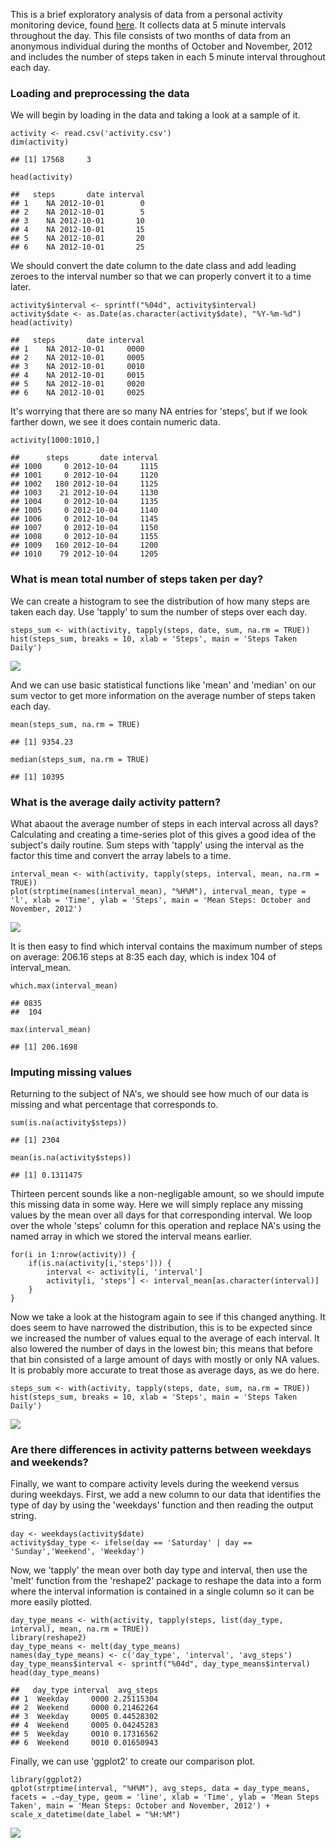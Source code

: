 This is a brief exploratory analysis of data from a personal activity
monitoring device, found
[here](https://d396qusza40orc.cloudfront.net/repdata%2Fdata%2Factivity.zip).
It collects data at 5 minute intervals throughout the day. This file
consists of two months of data from an anonymous individual during the
months of October and November, 2012 and includes the number of steps
taken in each 5 minute interval throughout each day.

### Loading and preprocessing the data

We will begin by loading in the data and taking a look at a sample of
it.

    activity <- read.csv('activity.csv')
    dim(activity)

    ## [1] 17568     3

    head(activity)

    ##   steps       date interval
    ## 1    NA 2012-10-01        0
    ## 2    NA 2012-10-01        5
    ## 3    NA 2012-10-01       10
    ## 4    NA 2012-10-01       15
    ## 5    NA 2012-10-01       20
    ## 6    NA 2012-10-01       25

We should convert the date column to the date class and add leading
zeroes to the interval number so that we can properly convert it to a
time later.

    activity$interval <- sprintf("%04d", activity$interval)
    activity$date <- as.Date(as.character(activity$date), "%Y-%m-%d")
    head(activity)

    ##   steps       date interval
    ## 1    NA 2012-10-01     0000
    ## 2    NA 2012-10-01     0005
    ## 3    NA 2012-10-01     0010
    ## 4    NA 2012-10-01     0015
    ## 5    NA 2012-10-01     0020
    ## 6    NA 2012-10-01     0025

It's worrying that there are so many NA entries for 'steps', but if we
look farther down, we see it does contain numeric data.

    activity[1000:1010,]

    ##      steps       date interval
    ## 1000     0 2012-10-04     1115
    ## 1001     0 2012-10-04     1120
    ## 1002   180 2012-10-04     1125
    ## 1003    21 2012-10-04     1130
    ## 1004     0 2012-10-04     1135
    ## 1005     0 2012-10-04     1140
    ## 1006     0 2012-10-04     1145
    ## 1007     0 2012-10-04     1150
    ## 1008     0 2012-10-04     1155
    ## 1009   160 2012-10-04     1200
    ## 1010    79 2012-10-04     1205

### What is mean total number of steps taken per day?

We can create a histogram to see the distribution of how many steps are
taken each day. Use 'tapply' to sum the number of steps over each day.

    steps_sum <- with(activity, tapply(steps, date, sum, na.rm = TRUE))
    hist(steps_sum, breaks = 10, xlab = 'Steps', main = 'Steps Taken Daily')

![](Project_1_files/figure-markdown_strict/unnamed-chunk-4-1.png)

And we can use basic statistical functions like 'mean' and 'median' on
our sum vector to get more information on the average number of steps
taken each day.

    mean(steps_sum, na.rm = TRUE)

    ## [1] 9354.23

    median(steps_sum, na.rm = TRUE)

    ## [1] 10395

### What is the average daily activity pattern?

What abaout the average number of steps in each interval across all
days? Calculating and creating a time-series plot of this gives a good
idea of the subject's daily routine. Sum steps with 'tapply' using the
interval as the factor this time and convert the array labels to a time.

    interval_mean <- with(activity, tapply(steps, interval, mean, na.rm = TRUE))
    plot(strptime(names(interval_mean), "%H%M"), interval_mean, type = 'l', xlab = 'Time', ylab = 'Steps', main = 'Mean Steps: October and November, 2012')

![](Project_1_files/figure-markdown_strict/unnamed-chunk-6-1.png)

It is then easy to find which interval contains the maximum number of
steps on average: 206.16 steps at 8:35 each day, which is index 104 of
interval\_mean.

    which.max(interval_mean)

    ## 0835 
    ##  104

    max(interval_mean)

    ## [1] 206.1698

### Imputing missing values

Returning to the subject of NA's, we should see how much of our data is
missing and what percentage that corresponds to.

    sum(is.na(activity$steps))

    ## [1] 2304

    mean(is.na(activity$steps))

    ## [1] 0.1311475

Thirteen percent sounds like a non-negligable amount, so we should
impute this missing data in some way. Here we will simply replace any
missing values by the mean over all days for that corresponding
interval. We loop over the whole 'steps' column for this operation and
replace NA's using the named array in which we stored the interval means
earlier.

    for(i in 1:nrow(activity)) {
        if(is.na(activity[i,'steps'])) {
            interval <- activity[i, 'interval']
            activity[i, 'steps'] <- interval_mean[as.character(interval)]
        }
    }

Now we take a look at the histogram again to see if this changed
anything. It does seem to have narrowed the distribution, this is to be
expected since we increased the number of values equal to the average of
each interval. It also lowered the number of days in the lowest bin;
this means that before that bin consisted of a large amount of days with
mostly or only NA values. It is probably more accurate to treat those as
average days, as we do here.

    steps_sum <- with(activity, tapply(steps, date, sum, na.rm = TRUE))
    hist(steps_sum, breaks = 10, xlab = 'Steps', main = 'Steps Taken Daily')

![](Project_1_files/figure-markdown_strict/unnamed-chunk-10-1.png)

### Are there differences in activity patterns between weekdays and weekends?

Finally, we want to compare activity levels during the weekend versus
during weekdays. First, we add a new column to our data that identifies
the type of day by using the 'weekdays' function and then reading the
output string.

    day <- weekdays(activity$date)
    activity$day_type <- ifelse(day == 'Saturday' | day == 'Sunday','Weekend', 'Weekday')

Now, we 'tapply' the mean over both day type and interval, then use the
'melt' function from the 'reshape2' package to reshape the data into a
form where the interval information is contained in a single column so
it can be more easily plotted.

    day_type_means <- with(activity, tapply(steps, list(day_type, interval), mean, na.rm = TRUE))
    library(reshape2)
    day_type_means <- melt(day_type_means)
    names(day_type_means) <- c('day_type', 'interval', 'avg_steps')
    day_type_means$interval <- sprintf("%04d", day_type_means$interval)
    head(day_type_means)

    ##   day_type interval  avg_steps
    ## 1  Weekday     0000 2.25115304
    ## 2  Weekend     0000 0.21462264
    ## 3  Weekday     0005 0.44528302
    ## 4  Weekend     0005 0.04245283
    ## 5  Weekday     0010 0.17316562
    ## 6  Weekend     0010 0.01650943

Finally, we can use 'ggplot2' to create our comparison plot.

    library(ggplot2)
    qplot(strptime(interval, "%H%M"), avg_steps, data = day_type_means, facets = .~day_type, geom = 'line', xlab = 'Time', ylab = 'Mean Steps Taken', main = 'Mean Steps: October and November, 2012') + scale_x_datetime(date_label = "%H:%M")

![](Project_1_files/figure-markdown_strict/unnamed-chunk-13-1.png)
